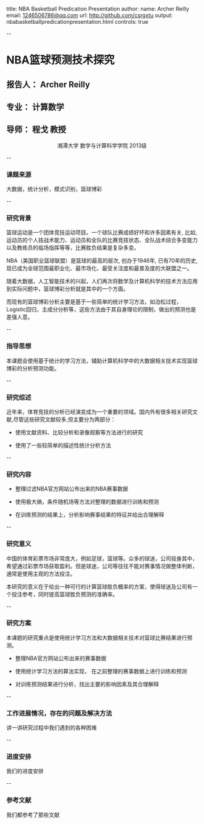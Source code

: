 title: NBA Basketball Predication Presentation
author:
  name: Archer Reilly
  email: 1246506786@qq.com
  url: http://github.com/csrgxtu
output: nbabasketballpredicationpresentation.html
controls: true

--
# NBA篮球预测技术探究
## 报告人： Archer Reilly
## 专业： 计算数学
## 导师： 程戈 教授

<center>湘潭大学 数学与计算科学学院 2013级</center>

--
### 课题来源
大数据，统计分析，模式识别，篮球博彩

--
### 研究背景
篮球运动是一个团体竞技运动项目。一个球队比赛成绩好坏和许多因素有关, 比如, 运动员的个人技战术能力、运动员和全队的比赛竞技状态、全队战术综合多变能力以及教练员的临场指挥等等，比赛胜负结果是复杂多变。

NBA（美国职业篮球联盟）是篮球的最高的层次, 创办于1946年, 已有70年的历史, 现已成为全球范围最职业化、最市场化、最受关注度和最普及度的大联盟之一。

随着大数据，人工智能技术的兴起，人们再次将数学及计算机科学的技术方法应用到实际问题中，篮球博彩分析就是其中的一个方面。

而现有的篮球博彩分析主要是基于一些简单的统计学习方法，如泊松过程，Logistic回归，主成分分析等，这些方法由于其自身理论的限制，做出的预测也是差强人意。

--
### 指导思想
本课题会使用基于统计的学习方法，辅助计算机科学中的大数据相关技术实现篮球博彩的分析预测功能。

--
### 研究综述
近年来，体育竞技的分析已经演变成为一个重要的领域。国内外有很多相关研究文献,尽管这些研究文献较多,但主要分为两部分：

* 使用文献资料、比较分析和录像观察等方法进行的研究

* 使用了一些较简单的描述性统计分析方法


--
### 研究内容
* 整理过滤NBA官方网站公布出来的NBA赛事数据

* 使用极大熵，条件随机场等方法对整理的数据进行训练和预测

* 在训练预测的结果上，分析影响赛事结果的特征并给出合理解释

--
### 研究意义
中国的体育彩票市场非常庞大，例如足球，篮球等。众多的球迷，公司投身其中，希望通过彩票市场获取盈利。但是球迷，公司等往往不能对赛事情况做整体判断，通常是使用主观的方法投注。

本研究的意义在于给出一种可行的计算篮球胜负概率的方案，使得球迷及公司有一个投注参考，同时提高篮球胜负预测的准确率。

--
### 研究方案
本课题的研究重点是使用统计学习方法和大数据相关技术对篮球比赛结果进行预测。

* 整理NBA官方网站公布出来的赛事数据

* 使用统计学习方法的算法实现， 在之前整理的赛事数据上进行训练和预测

* 对训练预测结果进行分析，找出主要的影响因素及其合理解释

--
### 工作进展情况，存在的问题及解决方法
讲一讲研究过程中我们遇到的各种困难

--
### 进度安排
我们的进度安排

--
### 参考文献
我们都参考了那些文献

